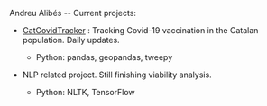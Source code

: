 Andreu Alibés -- Current projects:

- [CatCovidTracker](https://aalibes.github.io/CatCovidTracker/) : Tracking Covid-19 vaccination in the Catalan population. Daily updates.
  * Python: pandas, geopandas, tweepy

- NLP related project. Still finishing viability analysis.
  * Python: NLTK, TensorFlow

